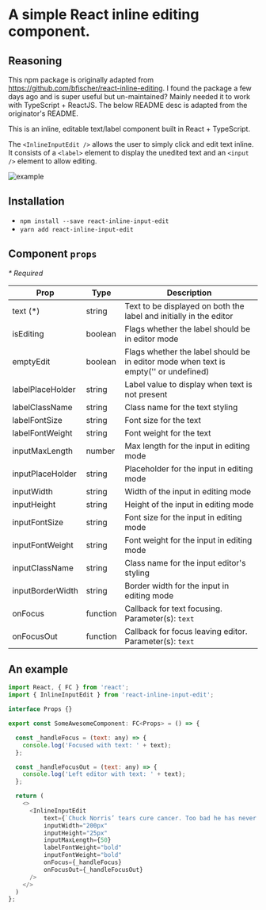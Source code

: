 # A simple React inline editing component.

## Reasoning

This npm package is originally adapted from https://github.com/bfischer/react-inline-editing. I found the package a few days ago and is super useful but un-maintained? Mainly needed it to work with TypeScript + ReactJS. The below README desc is adapted from the originator's README.

This is an inline, editable text/label component built in React + TypeScript.

The `<InlineInputEdit />` allows the user to simply click and edit text inline. It consists of a `<label>` element to display the unedited text and an `<input />` element to allow editing.

![example](https://i.imgur.com/pvvQWU3.gif)

## Installation

- `npm install --save react-inline-input-edit`
- `yarn add react-inline-input-edit`

## Component `props`
_* Required_

| Prop             | Type     | Description                                                                          |
| ---------------- | -------- | ------------------------------------------------------------------------------------ |
| text (*)         | string   | Text to be displayed on both the label and initially in the editor                   |
| isEditing        | boolean  | Flags whether the label should be in editor mode                                     |
| emptyEdit        | boolean  | Flags whether the label should be in editor mode when text is empty('' or undefined) |
| labelPlaceHolder | string   | Label value to display when text is not present                                      |
| labelClassName   | string   | Class name for the text styling                                                      |
| labelFontSize    | string   | Font size for the text                                                               |
| labelFontWeight  | string   | Font weight for the text                                                             |
| inputMaxLength   | number   | Max length for the input in editing mode                                             |
| inputPlaceHolder | string   | Placeholder for the input in editing mode                                            |
| inputWidth       | string   | Width of the input in editing mode                                                   |
| inputHeight      | string   | Height of the input in editing mode                                                  |
| inputFontSize    | string   | Font size for the input in editing mode                                              |
| inputFontWeight  | string   | Font weight for the input in editing mode                                            |
| inputClassName   | string   | Class name for the input editor's styling                                            |
| inputBorderWidth | string   | Border width for the input in editing mode                                           |
| onFocus          | function | Callback for text focusing. Parameter(s): `text`                                     |
| onFocusOut       | function | Callback for focus leaving editor. Parameter(s): `text`                              |


## An example
```javascript
import React, { FC } from 'react';
import { InlineInputEdit } from 'react-inline-input-edit';

interface Props {}

export const SomeAwesomeComponent: FC<Props> = () => {

  const _handleFocus = (text: any) => {
    console.log('Focused with text: ' + text);
  };

  const _handleFocusOut = (text: any) => {
    console.log('Left editor with text: ' + text);
  };

  return (
    <>
      <InlineInputEdit
          text={`Chuck Norris’ tears cure cancer. Too bad he has never cried.`}
          inputWidth="200px"
          inputHeight="25px"
          inputMaxLength={50}
          labelFontWeight="bold"
          inputFontWeight="bold"
          onFocus={_handleFocus}
          onFocusOut={_handleFocusOut}
      />
    </>
  )
};
```
